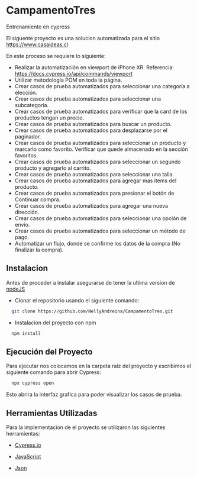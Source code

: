 # CampamentoTres
Entrenamiento en cypress

El siguente proyecto es una solucion automatizada para el sitio https://www.casaideas.cl

En este proceso se requiere lo siguiente: 

- Realizar la automatización en viewport de iPhone XR. Referencia: https://docs.cypress.io/api/commands/viewport 
- Utilizar metodología POM en toda la página.
- Crear casos de prueba automatizados para seleccionar una categoría a elección.
- Crear casos de prueba automatizados para seleccionar una subcategoría.
- Crear casos de prueba automatizados para verificar que la card de los productos tengan un precio.
- Crear casos de prueba automatizados para buscar un producto.
- Crear casos de prueba automatizados para desplazarse por el paginador.
- Crear casos de prueba automatizados para seleccionar un producto y marcarlo como favorito. Verificar que quede almacenado en la sección favoritos.
- Crear casos de prueba automatizados para seleccionar un segundo producto y agregarlo al carrito.
- Crear casos de prueba automatizados para seleccionar una talla.
- Crear casos de prueba automatizados para agregar mas items del producto.
- Crear casos de prueba automatizados para presionar el botón de Continuar compra.
- Crear casos de prueba automatizados para agregar una nueva dirección.
- Crear casos de prueba automatizados para seleccionar una opción de envío.
- Crear casos de prueba automatizados para seleccionar un método de pago.
- Automatizar un flujo, donde se confirme los datos de la compra (No finalizar la compra).

## Instalacion

Antes de proceder a instalar asegurarse de tener la ultima version de [nodeJS](https://nodejs.org/en/download/package-manager/current)

* Clonar el repositorio usando el siguiente comando: 

```bash
  git clone https://github.com/NellyAndreina/CampamentoTres.git
```

* Instalacion del proyecto con npm

```bash
  npm install
```

## Ejecución del Proyecto 

Para ejecutar nos colocamos en la carpeta raíz del proyecto y escribimos el siguiente comando para abrir Cypress:

```bash
  npx cypress open
```
Esto abrira la interfaz grafica para poder visualizar los casos de prueba.
    
## Herramientas Utilizadas

Para la implementacion de el proyecto se utilizaron las siguientes herramientas:

* [Cypress.io](https://docs.cypress.io/guides/getting-started/installing-cypress)

* [JavaScript](https://developer.mozilla.org/es/docs/Web/JavaScript)

* [Json](https://developer.mozilla.org/es/docs/Web/JavaScript/Reference/Global_Objects/JSON)





